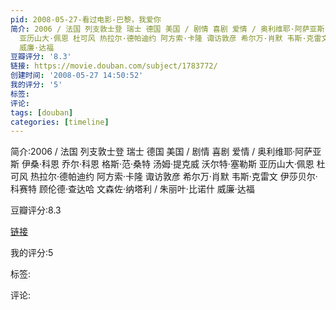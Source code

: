 ```yaml
---
pid: 2008-05-27-看过电影-巴黎，我爱你
简介: 2006 / 法国 列支敦士登 瑞士 德国 美国 / 剧情 喜剧 爱情 / 奥利维耶·阿萨亚斯 伊桑·科恩 乔尔·科恩 格斯·范·桑特 汤姆·提克威 沃尔特·塞勒斯
  亚历山大·佩恩 杜可风 热拉尔·德帕迪约 阿方索·卡隆 诹访敦彦 希尔万·肖默 韦斯·克雷文 伊莎贝尔·科赛特 顾伦德·查达哈 文森佐·纳塔利 / 朱丽叶·比诺什
  威廉·达福
豆瓣评分: '8.3'
链接: https://movie.douban.com/subject/1783772/
创建时间: '2008-05-27 14:50:52'
我的评分: '5'
标签:
评论:
tags: [douban]
categories: [timeline]
---
```

简介:2006 / 法国 列支敦士登 瑞士 德国 美国 / 剧情 喜剧 爱情 / 奥利维耶·阿萨亚斯 伊桑·科恩 乔尔·科恩 格斯·范·桑特 汤姆·提克威 沃尔特·塞勒斯 亚历山大·佩恩 杜可风 热拉尔·德帕迪约 阿方索·卡隆 诹访敦彦 希尔万·肖默 韦斯·克雷文 伊莎贝尔·科赛特 顾伦德·查达哈 文森佐·纳塔利 / 朱丽叶·比诺什 威廉·达福

豆瓣评分:8.3

[链接](https://movie.douban.com/subject/1783772/)

我的评分:5

标签:

评论:

